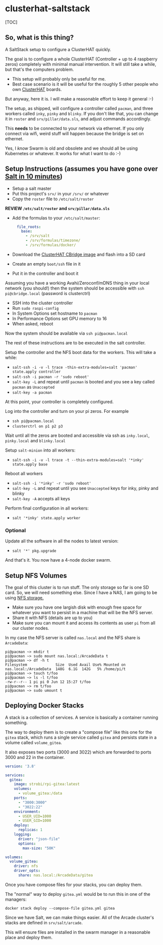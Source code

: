 # clusterhat-saltstack

[TOC]
## So, what is this thing?

A SaltStack setup to configure a ClusterHAT quickly.

The goal is to configure a whole ClusterHAT (Controller + up to 4 raspberry zeros)
completely with minimal manual intervention. It will still take a while, but
that's the computers problem.

* This setup will probably only be useful for me.
* Best case scenario is it will be useful for the roughly 5 other people
  who own [ClusterHAT](https://clusterhat.com/) boards.

But anyway, here it is. I will make a reasonable effort to keep it general :-)

The setup, as shipped, will configure a controller called `pacman`,
and three workers called `inky`, `pinky` and `blinky`. If you don't like that, you can change it in `roster` and `srv/pillar/data.sls`, and adjust commands accordingly.

This **needs** to be connected to your network via ethernet. If you only connect
via wifi, weird stuff will happen because the bridge is set on ethernet.

Yes, I *know* Swarm is old and obsolete and we should all be using Kubernetes or
whatever. It works for what I want to do :-)

## Setup Instructions (assumes you have gone over [Salt in 10 minutes](https://docs.saltproject.io/en/latest/topics/tutorials/walkthrough.html))

* Setup a salt master
* Put this project's `srv/` in your `/srv/` or whatever
* Copy the `roster` file to `/etc/salt/roster`

**REVIEW `/etc/salt/roster` and `srv/pillar/data.sls`**

* Add the formulas to your `/etc/salt/master`:

  ```yaml
    file_roots:
      base:
        - /srv/salt
        - /srv/formulas/timezone/
        - /srv/formulas/docker/
  ```

* Download the [ClusterHAT CBridge image](https://clusterctrl.com/setup-software) and flash into a SD card
* Create an empty `boot/ssh` file in it
* Put it in the controller and boot it

Assuming you have a working Avahi/Zeroconf/mDNS thing in your local network (you should!)
then the system should be accessible with `ssh pi@cbridge.local` (password is clusterctrl)

* SSH into the cluster controller
* Run `sudo raspi-config`
* In System Options set hostname to `pacman`
* In Performance Options set GPU memory to 16
* When asked, reboot

Now the system should be available via `ssh pi@pacman.local`

The rest of these instructions are to be executed in the salt controller.


Setup the controller and the NFS boot data for the workers. This will take a while:

* `salt-ssh -i -v -l trace -thin-extra-modules=salt 'pacman' state.apply controller`
* `salt-ssh -i pacman -r 'sudo reboot'`
* `salt-key -L` and repeat until `pacman` is booted and you see a key called `pacman`
  as `Unaccepted`
* `salt-key -a pacman`

At this point, your controller is completely configured.

Log into the controller and turn on your pi zeros. For example 

* `ssh pi@pacman.local`
* `clusterctrl on p1 p2 p3`

Wait until all the zeros are booted and accessible via ssh as `inky.local`, 
`pinky.local` and `blinky.local`

Setup `salt-minion` into all workers:

* `salt-ssh -i -v -l trace -t --thin-extra-modules=salt '*inky' state.apply base`

Reboot all workers

* `salt-ssh -i '*inky' -r 'sudo reboot'`
* `salt-key -L` and repeat until you see `Unaccepted` keys for inky, pinky and blinky
* `salt-key -A` accepts all keys

Perform final configuration in all workers:

* `salt '*inky' state.apply worker`

### Optional

Update all the software in all the nodes to latest version:

* `salt '*' pkg.upgrade`

And that's it. You now have a 4-node docker swarm.

## Setup NFS Volumes

The goal of this cluster is to run stuff. The only storage so far is one 
SD card. So, we will need something else. Since I have a NAS, I am going to be
using [NFS storage.](https://sysadmins.co.za/docker-swarm-persistent-storage-with-nfs/)

* Make sure you have one largish disk with enough free space for whatever you want
  to persist in a machine that will be the NFS server.
* Share it with NFS (details are up to you)
* Make sure you can mount it and access its contents as user `pi` from all our 
  cluster nodes.

In my case the NFS server is called `nas.local` and the NFS share is `ArcadeData`:

```shell
pi@pacman ~> mkdir t
pi@pacman ~> sudo mount nas.local:/ArcadeData t
pi@pacman ~> df -h t
Filesystem             Size  Used Avail Use% Mounted on
nas.local:/ArcadeData  148G  6.1G  142G   5% /home/pi/t
pi@pacman ~> touch t/foo
pi@pacman ~> ls -l t/foo
-rw-r--r-- 1 pi pi 0 Jun 12 15:27 t/foo
pi@pacman ~> rm t/foo
pi@pacman ~> sudo umount t
```

## Deploying Docker Stacks

A stack is a collection of services. A service is basically a container running something.

The way to deploy them is to create a "compose file" like this one for the 
`gitea` stack, which runs a single service called `gitea` and persists state in a volume called `volume_gitea`.

It also exposes two ports (3000 and 3022) which are forwarded to ports 3000 and 22 in the container.

```yaml
version: '3.8'

services:
  gitea:
    image: strobi/rpi-gitea:latest
    volumes:
      - volume_gitea:/data
    ports:
      - "3000:3000"
      - "3022:22"
    environment:
      - USER_UID=1000
      - USER_GID=1000
    deploy:
      replicas: 1
    logging:
      driver: "json-file"
      options:
        max-size: "50K"

volumes:
  volume_gitea:
    driver: nfs
    driver_opts:
      share: nas.local:/ArcadeData/gitea
```

Once you have compose files for your stacks, you can deploy them.

The "normal" way to deploy `gitea.yml` would be to run this in one of the managers:

`docker stack deploy --compose-file gitea.yml gitea`

Since we have Salt, we can make things easier. All of the Arcade cluster's 
stacks are defined in `srv/salt/arcade`.

This will ensure files are installed in the swarm manager in a reasonable place and deploy them.
